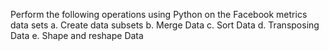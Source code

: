 Perform the following operations using Python on the Facebook metrics data sets
a. Create data subsets
b. Merge Data
c. Sort Data
d. Transposing Data
e. Shape and reshape Data
